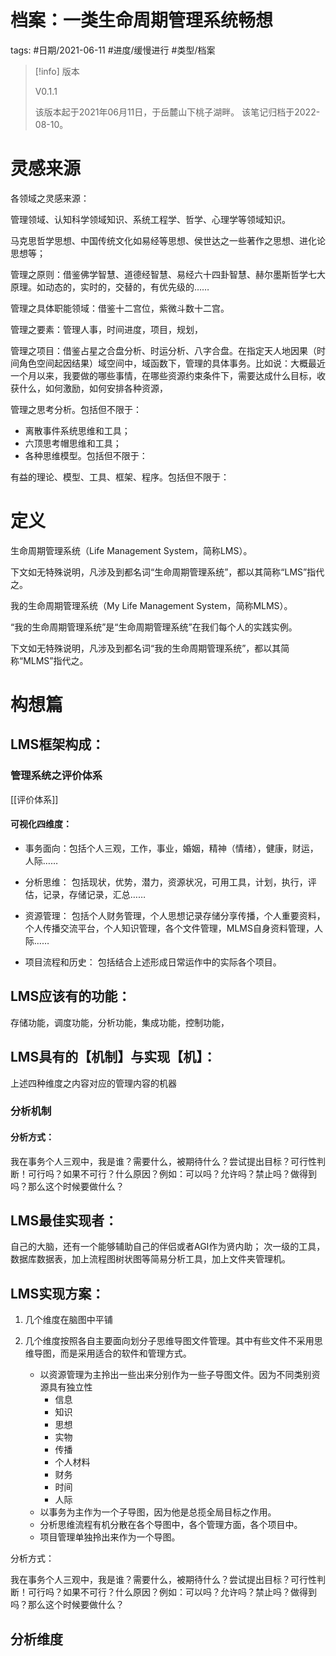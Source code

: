 # 档案：一类生命周期管理系统畅想



tags: #日期/2021-06-11 #进度/缓慢进行 #类型/档案 



> [!info] 版本
>
> V0.1.1
>
> 该版本起于2021年06月11日，于岳麓山下桃子湖畔。
> 该笔记归档于2022-08-10。







# 灵感来源



各领域之灵感来源：

管理领域、认知科学领域知识、系统工程学、哲学、心理学等领域知识。

马克思哲学思想、中国传统文化如易经等思想、侯世达之一些著作之思想、进化论思想等；

管理之原则：借鉴佛学智慧、道德经智慧、易经六十四卦智慧、赫尔墨斯哲学七大原理。如动态的，实时的，交替的，有优先级的……

管理之具体职能领域：借鉴十二宫位，紫微斗数十二宫。

管理之要素：管理人事，时间进度，项目，规划，

管理之项目：借鉴占星之合盘分析、时运分析、八字合盘。在指定天人地因果（时间角色空间起因结果）域空间中，域函数下，管理的具体事务。比如说：大概最近一个月以来，我要做的哪些事情，在哪些资源约束条件下，需要达成什么目标，收获什么，如何激励，如何安排各种资源，

管理之思考分析。包括但不限于：

- 离散事件系统思维和工具；
- 六顶思考帽思维和工具；
- 各种思维模型。包括但不限于：

有益的理论、模型、工具、框架、程序。包括但不限于：

# 定义

生命周期管理系统（Life Management System，简称LMS）。

下文如无特殊说明，凡涉及到都名词“生命周期管理系统”，都以其简称“LMS”指代之。

我的生命周期管理系统（My Life Management System，简称MLMS）。

“我的生命周期管理系统”是“生命周期管理系统”在我们每个人的实践实例。

下文如无特殊说明，凡涉及到都名词“我的生命周期管理系统”，都以其简称“MLMS”指代之。



# 构想篇





## LMS框架构成：


### 管理系统之评价体系

[[评价体系]]

#### 可视化四维度：

- 事务面向：包括个人三观，工作，事业，婚姻，精神（情绪），健康，财运，人际……

- 分析思维：
包括现状，优势，潜力，资源状况，可用工具，计划，执行，评估，记录，存储记录，汇总……

- 资源管理：
包括个人财务管理，个人思想记录存储分享传播，个人重要资料，个人传播交流平台，个人知识管理，各个文件管理，MLMS自身资料管理，人际……

- 项目流程和历史：
包括结合上述形成日常运作中的实际各个项目。

## LMS应该有的功能：

存储功能，调度功能，分析功能，集成功能，控制功能，

## LMS具有的【机制】与实现【机】：

上述四种维度之内容对应的管理内容的机器



### 分析机制

#### 分析方式：

我在事务个人三观中，我是谁？需要什么，被期待什么？尝试提出目标？可行性判断！可行吗？如果不可行？什么原因？例如：可以吗？允许吗？禁止吗？做得到吗？那么这个时候要做什么？





## LMS最佳实现者：

自己的大脑，还有一个能够辅助自己的伴侣或者AGI作为贤内助；
次一级的工具，数据库数据表，加上流程图树状图等简易分析工具，加上文件夹管理机。


## LMS实现方案：

1. 几个维度在脑图中平铺

2. 几个维度按照各自主要面向划分子思维导图文件管理。其中有些文件不采用思维导图，而是采用适合的软件和管理方式。

    - 以资源管理为主拎出一些出来分别作为一些子导图文件。因为不同类别资源具有独立性
        - 信息
        - 知识
        - 思想
        - 实物
        - 传播
        - 个人材料
        - 财务
        - 时间
        - 人际
    - 以事务为主作为一个子导图，因为他是总揽全局目标之作用。
    - 分析思维流程有机分散在各个导图中，各个管理方面，各个项目中。
    - 项目管理单独拎出来作为一个导图。


分析方式：

我在事务个人三观中，我是谁？需要什么，被期待什么？尝试提出目标？可行性判断！可行吗？如果不可行？什么原因？例如：可以吗？允许吗？禁止吗？做得到吗？那么这个时候要做什么？



## 分析维度
































